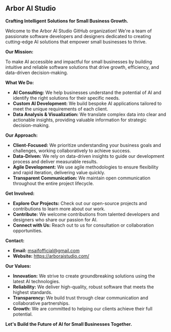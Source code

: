 ## Arbor AI Studio

**Crafting Intelligent Solutions for Small Business Growth.**

Welcome to the Arbor AI Studio GitHub organization! We're a team of passionate software developers and designers dedicated to creating cutting-edge AI solutions that empower small businesses to thrive.

**Our Mission:**

To make AI accessible and impactful for small businesses by building intuitive and reliable software solutions that drive growth, efficiency, and data-driven decision-making.

**What We Do:**

* **AI Consulting:**  We help businesses understand the potential of AI and identify the right solutions for their specific needs.
* **Custom AI Development:**  We build bespoke AI applications tailored to meet the unique requirements of each client.
* **Data Analysis & Visualization:** We translate complex data into clear and actionable insights, providing valuable information for strategic decision-making.

**Our Approach:**

* **Client-Focused:** We prioritize understanding your business goals and challenges, working collaboratively to achieve success.
* **Data-Driven:** We rely on data-driven insights to guide our development process and deliver measurable results.
* **Agile Development:** We use agile methodologies to ensure flexibility and rapid iteration, delivering value quickly.
* **Transparent Communication:** We maintain open communication throughout the entire project lifecycle.

**Get Involved:**

* **Explore Our Projects:** Check out our open-source projects and contributions to learn more about our work.
* **Contribute:**  We welcome contributions from talented developers and designers who share our passion for AI.
* **Connect with Us:** Reach out to us for consultation or collaboration opportunities.

**Contact:**

* **Email:** msaifofficial@gmail.com
* **Website:** https://arboraistudio.com/

**Our Values:**

* **Innovation:** We strive to create groundbreaking solutions using the latest AI technologies.
* **Reliability:** We deliver high-quality, robust software that meets the highest standards.
* **Transparency:** We build trust through clear communication and collaborative partnerships.
* **Growth:**  We are committed to helping our clients achieve their full potential.

**Let's Build the Future of AI for Small Businesses Together.**
